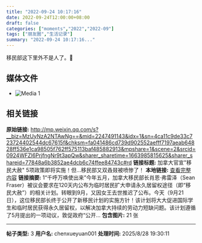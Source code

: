 ```yaml
---
title: "2022-09-24 10:17:16"
date: 2022-09-24T12:00:00+08:00
draft: false
categories: ["moments","2022","2022-09"]
tags: ["朋友圈","生活记录"]
summary: "2022-09-24 10:17:16..."
---
```


移民部这下里外不是人了。🤭

## 媒体文件

- ![Media 1](/Moments/photos/2022-09-24/202209241017160.jpg)

## 相关链接

**原始链接:** http://mp.weixin.qq.com/s?__biz=MzUyNzA2NTAwNg==&mid=2247491143&idx=1&sn=4ca11c9de33c723724402544dc67615f&chksm=fa041486cd739d902552aefff7197aeab64828ff536e1ca98505f762ff575113baf485882913&mpshare=1&scene=2&srcid=0924WFZl6PrjfngNr9t3apQw&sharer_sharetime=1663985815625&sharer_shareid=77848a6b3852ae4dcb6c74ffee84743c#rd
**链接标题:** 加拿大官宣"移民大赦" 5项政策即将实施！但…移民部又双叒叕被喷惨了！
**本地链接:** [查看完整内容](/link_content/2022/09/2022-09-24-2/link_content/)
**链接摘要:** 1“千呼万唤使出来”今年五月，加拿大移民部长肖恩·弗雷泽（Sean Fraser）被议会要求在120天内公布为临时居民扩大申请永久居留权途径（即“移民大赦”）的相关计划。转眼到9月，又因女王去世推迟了公布。今天（9月21日），这位移民部长终于公开了新移民计划的实施方针！该计划将大大促进国际学生和临时居民获得永久居留权，以解决加拿大持续的劳动力短缺问题。该计划遵循了5月提出的一项动议，敦促政府“公开...
**包含图片:** 21 张

---

**帖子类型:** 3
**用户名:** chenxueyuan001
**处理时间:** 2025/8/28 19:30:11